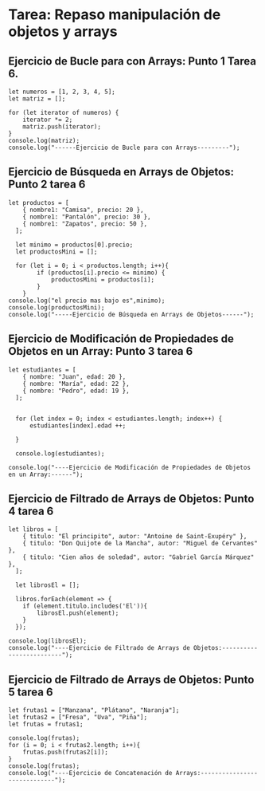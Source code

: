 # Tarea: Repaso manipulación de objetos y arrays 
## Ejercicio de Bucle para con Arrays: Punto 1 Tarea 6.
```
let numeros = [1, 2, 3, 4, 5];
let matriz = [];

for (let iterator of numeros) {
    iterator *= 2;
    matriz.push(iterator);
}
console.log(matriz);
console.log("------Ejercicio de Bucle para con Arrays---------");
```

## Ejercicio de Búsqueda en Arrays de Objetos: Punto 2 tarea 6 
```
let productos = [
    { nombre1: "Camisa", precio: 20 },
    { nombre1: "Pantalón", precio: 30 },
    { nombre1: "Zapatos", precio: 50 },
  ]; 

  let minimo = productos[0].precio;
  let productosMini = [];

  for (let i = 0; i < productos.length; i++){
        if (productos[i].precio <= minimo) {
            productosMini = productos[i];
        }
    }
console.log("el precio mas bajo es",minimo);
console.log(productosMini);
console.log("-----Ejercicio de Búsqueda en Arrays de Objetos------");
```
## Ejercicio de Modificación de Propiedades de Objetos en un Array: Punto 3 tarea 6 
```
let estudiantes = [
    { nombre: "Juan", edad: 20 },
    { nombre: "María", edad: 22 },
    { nombre: "Pedro", edad: 19 },
  ];
  
  
  for (let index = 0; index < estudiantes.length; index++) {
      estudiantes[index].edad ++;
      
  }
  
  console.log(estudiantes);

console.log("----Ejercicio de Modificación de Propiedades de Objetos en un Array:------");
```
## Ejercicio de Filtrado de Arrays de Objetos: Punto 4 tarea 6 
```
let libros = [
    { titulo: "El principito", autor: "Antoine de Saint-Exupéry" },
    { titulo: "Don Quijote de la Mancha", autor: "Miguel de Cervantes" },
    { titulo: "Cien años de soledad", autor: "Gabriel García Márquez" },
  ];

  let librosEl = [];

  libros.forEach(element => {
    if (element.titulo.includes('El')){
        librosEl.push(element);
    }
  });

console.log(librosEl);
console.log("----Ejercicio de Filtrado de Arrays de Objetos:-------------------------");

```
## Ejercicio de Filtrado de Arrays de Objetos: Punto 5 tarea 6 
```
let frutas1 = ["Manzana", "Plátano", "Naranja"];
let frutas2 = ["Fresa", "Uva", "Piña"];
let frutas = frutas1;

console.log(frutas);
for (i = 0; i < frutas2.length; i++){
    frutas.push(frutas2[i]);
}
console.log(frutas);
console.log("----Ejercicio de Concatenación de Arrays:-----------------------------");
```